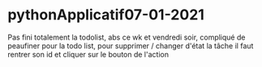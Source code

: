 # pythonApplicatif07-01-2021
Pas fini totalement la todolist, abs ce wk et vendredi soir, compliqué de peaufiner
pour la todo list, pour supprimer / changer d'état la tâche il faut rentrer son id et cliquer sur le bouton de l'action
